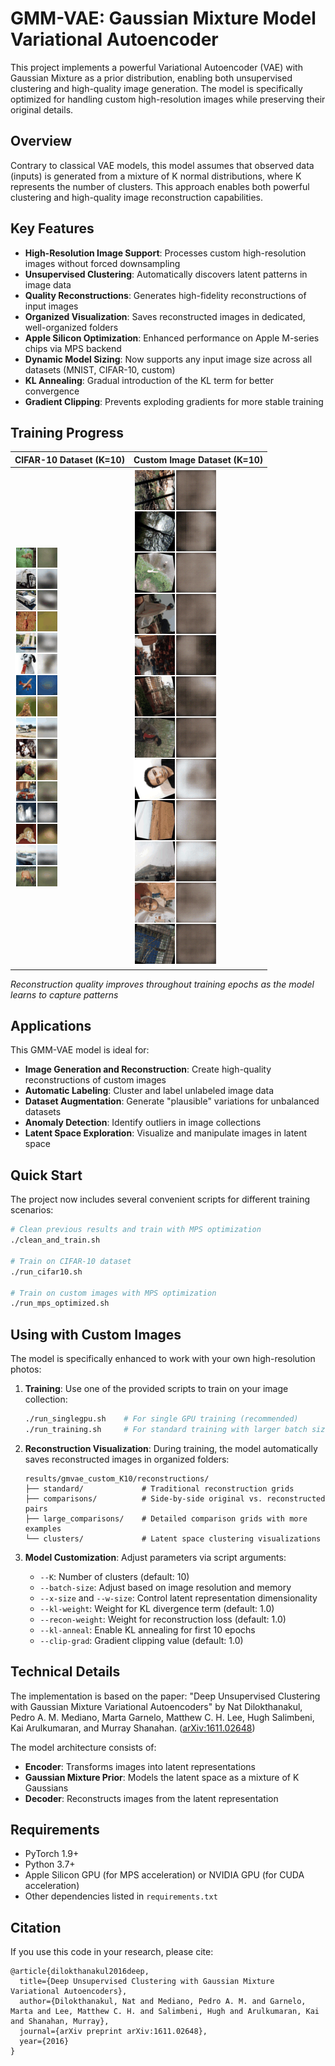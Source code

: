 # GMM-VAE: Gaussian Mixture Model Variational Autoencoder

This project implements a powerful Variational Autoencoder (VAE) with Gaussian Mixture as a prior distribution, enabling both unsupervised clustering and high-quality image generation. The model is specifically optimized for handling custom high-resolution images while preserving their original details.

## Overview

Contrary to classical VAE models, this model assumes that observed data (inputs) is generated from a mixture of K normal distributions, where K represents the number of clusters. This approach enables both powerful clustering and high-quality image reconstruction capabilities.

## Key Features

- **High-Resolution Image Support**: Processes custom high-resolution images without forced downsampling
- **Unsupervised Clustering**: Automatically discovers latent patterns in image data
- **Quality Reconstructions**: Generates high-fidelity reconstructions of input images
- **Organized Visualization**: Saves reconstructed images in dedicated, well-organized folders
- **Apple Silicon Optimization**: Enhanced performance on Apple M-series chips via MPS backend
- **Dynamic Model Sizing**: Now supports any input image size across all datasets (MNIST, CIFAR-10, custom)
- **KL Annealing**: Gradual introduction of the KL term for better convergence
- **Gradient Clipping**: Prevents exploding gradients for more stable training

## Training Progress

| CIFAR-10 Dataset (K=10) | Custom Image Dataset (K=10) |
|-------------------------|----------------------------|
| ![CIFAR-10 Training Progress](animations/cifar10_K10_large_comparisons.gif) | ![Custom Dataset Training Progress](animations/custom_K10_large_comparisons.gif) |

*Reconstruction quality improves throughout training epochs as the model learns to capture patterns*

## Applications

This GMM-VAE model is ideal for:

- **Image Generation and Reconstruction**: Create high-quality reconstructions of custom images
- **Automatic Labeling**: Cluster and label unlabeled image data
- **Dataset Augmentation**: Generate "plausible" variations for unbalanced datasets
- **Anomaly Detection**: Identify outliers in image collections
- **Latent Space Exploration**: Visualize and manipulate images in latent space

## Quick Start

The project now includes several convenient scripts for different training scenarios:

```bash
# Clean previous results and train with MPS optimization
./clean_and_train.sh

# Train on CIFAR-10 dataset
./run_cifar10.sh

# Train on custom images with MPS optimization
./run_mps_optimized.sh
```

## Using with Custom Images

The model is specifically enhanced to work with your own high-resolution photos:

1. **Training**: Use one of the provided scripts to train on your image collection:
   ```bash
   ./run_singlegpu.sh    # For single GPU training (recommended)
   ./run_training.sh     # For standard training with larger batch size
   ```

2. **Reconstruction Visualization**: During training, the model automatically saves reconstructed images in organized folders:
   ```
   results/gmvae_custom_K10/reconstructions/
   ├── standard/             # Traditional reconstruction grids
   ├── comparisons/          # Side-by-side original vs. reconstructed pairs
   ├── large_comparisons/    # Detailed comparison grids with more examples
   └── clusters/             # Latent space clustering visualizations
   ```

3. **Model Customization**: Adjust parameters via script arguments:
   - `--K`: Number of clusters (default: 10)
   - `--batch-size`: Adjust based on image resolution and memory
   - `--x-size` and `--w-size`: Control latent representation dimensionality
   - `--kl-weight`: Weight for KL divergence term (default: 1.0)
   - `--recon-weight`: Weight for reconstruction loss (default: 1.0)
   - `--kl-anneal`: Enable KL annealing for first 10 epochs
   - `--clip-grad`: Gradient clipping value (default: 1.0)

## Technical Details

The implementation is based on the paper: "Deep Unsupervised Clustering with Gaussian Mixture Variational Autoencoders" by Nat Dilokthanakul, Pedro A. M. Mediano, Marta Garnelo, Matthew C. H. Lee, Hugh Salimbeni, Kai Arulkumaran, and Murray Shanahan. ([arXiv:1611.02648](https://arxiv.org/abs/1611.02648))

The model architecture consists of:
- **Encoder**: Transforms images into latent representations
- **Gaussian Mixture Prior**: Models the latent space as a mixture of K Gaussians
- **Decoder**: Reconstructs images from the latent representation

## Requirements

- PyTorch 1.9+
- Python 3.7+
- Apple Silicon GPU (for MPS acceleration) or NVIDIA GPU (for CUDA acceleration)
- Other dependencies listed in `requirements.txt`

## Citation

If you use this code in your research, please cite:

```
@article{dilokthanakul2016deep,
  title={Deep Unsupervised Clustering with Gaussian Mixture Variational Autoencoders},
  author={Dilokthanakul, Nat and Mediano, Pedro A. M. and Garnelo, Marta and Lee, Matthew C. H. and Salimbeni, Hugh and Arulkumaran, Kai and Shanahan, Murray},
  journal={arXiv preprint arXiv:1611.02648},
  year={2016}
}
```





